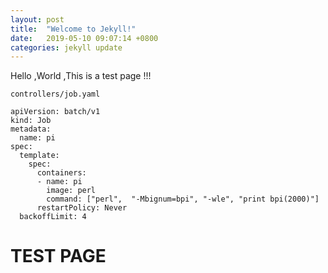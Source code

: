 ```yaml
---
layout: post
title:  "Welcome to Jekyll!"
date:   2019-05-10 09:07:14 +0800
categories: jekyll update
---
```

Hello ,World ,This is a test page !!!

```
controllers/job.yaml 

apiVersion: batch/v1
kind: Job
metadata:
  name: pi
spec:
  template:
    spec:
      containers:
      - name: pi
        image: perl
        command: ["perl",  "-Mbignum=bpi", "-wle", "print bpi(2000)"]
      restartPolicy: Never
  backoffLimit: 4
```

# TEST PAGE
